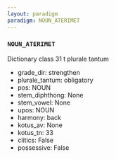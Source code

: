 ```yaml
---
layout: paradigm
paradigm: NOUN_ATERIMET
---
```

### ` NOUN_ATERIMET `

Dictionary class 31 t plurale tantum
* grade_dir: strengthen
* plurale_tantum: obligatory
* pos: NOUN
* stem_diphthong: None
* stem_vowel: None
* upos: NOUN
* harmony: back
* kotus_av: None
* kotus_tn: 33
* clitics: False
* possessive: False
